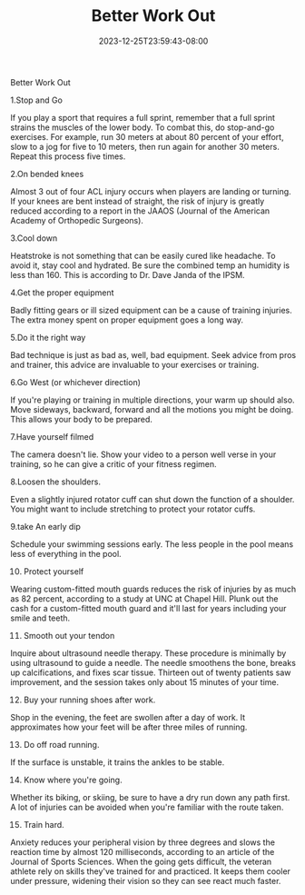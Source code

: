 ﻿---
title: "Better Work Out"
date: 2023-12-25T23:59:43-08:00
description: "Fitness Tips for Web Success"
featured_image: "/images/Fitness.jpg"
tags: ["Fitness"]
---

Better Work Out 


1.Stop and Go

If you play a sport that requires a full sprint, remember that a full sprint strains the muscles of the lower body. To combat this, do stop-and-go exercises. For example, run 30 meters at about 80 percent of your effort, slow to a jog for five to 10 meters, then run again for another 30 meters. Repeat this process five times.

2.On bended knees

Almost 3 out of four ACL injury occurs when players are landing or turning. If your knees are bent instead of straight, the risk of injury is greatly reduced according to a report in the JAAOS (Journal of the American Academy of Orthopedic Surgeons).

3.Cool down

Heatstroke is not something that can be easily cured like headache. To avoid it, stay cool and hydrated. Be sure the combined temp an humidity is less than 160. This is according to Dr. Dave Janda of the IPSM.

4.Get the proper equipment

Badly fitting gears or ill sized equipment can be a cause of  training injuries. The extra money spent on proper equipment goes a long way. 

5.Do it the right way

Bad technique is just as bad as, well, bad equipment. Seek advice from pros and trainer, this advice are invaluable to your exercises or training.

6.Go West (or whichever direction)

If you're playing or training in multiple directions, your warm up should also. Move sideways, backward, forward and all the motions you might be doing. This allows your body to be prepared.

7.Have yourself filmed

The camera doesn't lie. Show your video to a person well verse in your training, so he can give a critic of your fitness regimen.

8.Loosen the shoulders.

Even a slightly injured rotator cuff can shut down the function of a shoulder. You might want to include stretching to protect your rotator cuffs.

9.take An early dip

Schedule your swimming sessions early. The less people in the pool means less of everything in the pool.

10. Protect yourself

Wearing custom-fitted mouth guards reduces the risk of  injuries by as much as 82 percent, according to a study at UNC at Chapel Hill. Plunk out the cash for a custom-fitted mouth guard and it'll last for years including your smile and teeth.

11. Smooth out your tendon

Inquire about ultrasound needle therapy. These procedure is minimally by using ultrasound to guide a needle. The needle smoothens the  bone, breaks up calcifications, and fixes scar tissue. Thirteen out of twenty patients saw improvement, and the session takes only about 15 minutes of your time.

12. Buy your running shoes after work.

Shop in the evening, the feet are swollen after a day of work. It approximates how your feet will be after three miles of running.

13. Do off road running.

If the surface is unstable, it trains the ankles to be stable.

14. Know where you're going.

Whether its biking, or skiing, be sure to have a dry run down any path first. A lot of injuries can be avoided when you're familiar with the route taken. 

15. Train hard.

Anxiety reduces your peripheral vision by three degrees and slows the reaction time by almost 120 milliseconds, according to an article of the Journal of Sports Sciences. When the going gets difficult, the veteran athlete rely on skills they've trained for and practiced. It keeps them cooler under pressure, widening their vision so they can see react much faster.



